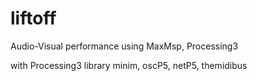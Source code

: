 # liftoff
Audio-Visual performance using MaxMsp, Processing3

with Processing3 library
minim, oscP5, netP5, themidibus

